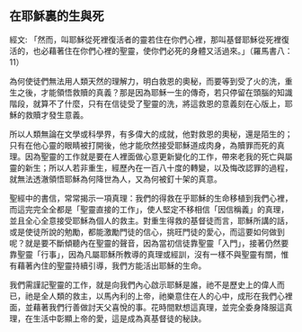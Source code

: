 ## 在耶穌裏的生與死 ##

經文: 「然而，叫耶穌從死裡復活者的靈若住在你們心裡，那叫基督耶穌從死裡復活的，也必藉著住在你們心裡的聖靈，使你們必死的身體又活過來。」（羅馬書八：11）



為何使徒們無法用人類天然的理解力，明白救恩的奧秘，而要等到受了火的洗，重生之後，才能領悟救贖的真義？那是因為耶穌一生的傳奇，若只停留在頭腦的知識階段，就算不了什麼，只有在信徒受了聖靈的洗，將這救恩的意義刻在心版上，耶穌的救贖才發生意義。

所以人類無論在文學或科學界，有多偉大的成就，他對救恩的奧秘，還是陌生的；只有在他心靈的眼睛被打開後，他才能欣然接受耶穌道成肉身，為贖罪而死的真理。因為聖靈的工作就是要在人裡面做心意更新變化的工作，帶來老我的死亡與屬靈的新生；所以人若非重生，經歷內在一百八十度的轉變，以及悔改認罪的過程，就無法透澈領悟耶穌為何降世為人，又為何被釘十架的真意。

聖經中的書信，常常揭示一項真理：我們的得救在乎耶穌的生命移植到我們心裡，而這完完全全都是「聖靈直接的工作」，使人堅定不移相信「因信稱義」的真理，並且全心全意接受耶穌為個人的救主。對重生得救的基督徒而言，耶穌所講的話，或是使徒所說的勉勵，都能激勵門徒的信心，挑旺門徒的愛心，而這要如何做到呢？就是要不斷傾聽內在聖靈的聲音，因為當初信徒靠聖靈「入門」，接著仍然要靠聖靈「行事」，因為凡屬耶穌所教導的真理或經訓，沒有一樣不與聖靈有關，惟有藉著內住的聖靈持續引導，我們方能活出耶穌的生命。

我們需謹記聖靈的工作，就是向我們內心啟示耶穌是誰，祂不是歷史上的偉人而已，祂是全人類的救主，以馬內利的上帝，祂樂意住在人的心中，成形在我們心裡面，並藉著我們行善做討天父喜悅的事。花時間默想這真理，並完全委身降服這真理，在生活中彰顯上帝的愛，這是成為真基督徒的秘訣。